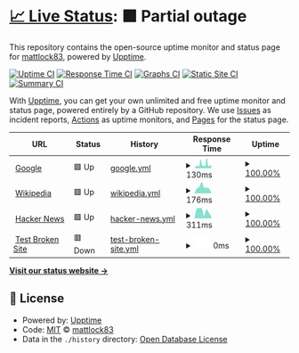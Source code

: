 # [📈 Live Status](https://mattlock83.github.io/wassup): <!--live status--> **🟧 Partial outage**

This repository contains the open-source uptime monitor and status page for [mattlock83](https://mattlock83.github.io/wassup), powered by [Upptime](https://github.com/upptime/upptime).

[![Uptime CI](https://github.com/mattlock83/wassup/workflows/Uptime%20CI/badge.svg)](https://github.com/mattlock83/wassup/actions?query=workflow%3A%22Uptime+CI%22)
[![Response Time CI](https://github.com/mattlock83/wassup/workflows/Response%20Time%20CI/badge.svg)](https://github.com/mattlock83/wassup/actions?query=workflow%3A%22Response+Time+CI%22)
[![Graphs CI](https://github.com/mattlock83/wassup/workflows/Graphs%20CI/badge.svg)](https://github.com/mattlock83/wassup/actions?query=workflow%3A%22Graphs+CI%22)
[![Static Site CI](https://github.com/mattlock83/wassup/workflows/Static%20Site%20CI/badge.svg)](https://github.com/mattlock83/wassup/actions?query=workflow%3A%22Static+Site+CI%22)
[![Summary CI](https://github.com/mattlock83/wassup/workflows/Summary%20CI/badge.svg)](https://github.com/mattlock83/wassup/actions?query=workflow%3A%22Summary+CI%22)

With [Upptime](https://upptime.js.org), you can get your own unlimited and free uptime monitor and status page, powered entirely by a GitHub repository. We use [Issues](https://github.com/mattlock83/wassup/issues) as incident reports, [Actions](https://github.com/mattlock83/wassup/actions) as uptime monitors, and [Pages](https://mattlock83.github.io/wassup) for the status page.

<!--start: status pages-->
<!-- This summary is generated by Upptime (https://github.com/upptime/upptime) -->
<!-- Do not edit this manually, your changes will be overwritten -->
<!-- prettier-ignore -->
| URL | Status | History | Response Time | Uptime |
| --- | ------ | ------- | ------------- | ------ |
| <img alt="" src="https://icons.duckduckgo.com/ip3/www.google.com.ico" height="13"> [Google](https://www.google.com) | 🟩 Up | [google.yml](https://github.com/mattlock83/wassup/commits/HEAD/history/google.yml) | <details><summary><img alt="Response time graph" src="./graphs/google/response-time-week.png" height="20"> 130ms</summary><br><a href="https://mattlock83.github.io/wassup/history/google"><img alt="Response time 130" src="https://img.shields.io/endpoint?url=https%3A%2F%2Fraw.githubusercontent.com%2Fmattlock83%2Fwassup%2FHEAD%2Fapi%2Fgoogle%2Fresponse-time.json"></a><br><a href="https://mattlock83.github.io/wassup/history/google"><img alt="24-hour response time 118" src="https://img.shields.io/endpoint?url=https%3A%2F%2Fraw.githubusercontent.com%2Fmattlock83%2Fwassup%2FHEAD%2Fapi%2Fgoogle%2Fresponse-time-day.json"></a><br><a href="https://mattlock83.github.io/wassup/history/google"><img alt="7-day response time 130" src="https://img.shields.io/endpoint?url=https%3A%2F%2Fraw.githubusercontent.com%2Fmattlock83%2Fwassup%2FHEAD%2Fapi%2Fgoogle%2Fresponse-time-week.json"></a><br><a href="https://mattlock83.github.io/wassup/history/google"><img alt="30-day response time 130" src="https://img.shields.io/endpoint?url=https%3A%2F%2Fraw.githubusercontent.com%2Fmattlock83%2Fwassup%2FHEAD%2Fapi%2Fgoogle%2Fresponse-time-month.json"></a><br><a href="https://mattlock83.github.io/wassup/history/google"><img alt="1-year response time 130" src="https://img.shields.io/endpoint?url=https%3A%2F%2Fraw.githubusercontent.com%2Fmattlock83%2Fwassup%2FHEAD%2Fapi%2Fgoogle%2Fresponse-time-year.json"></a></details> | <details><summary><a href="https://mattlock83.github.io/wassup/history/google">100.00%</a></summary><a href="https://mattlock83.github.io/wassup/history/google"><img alt="All-time uptime 100.00%" src="https://img.shields.io/endpoint?url=https%3A%2F%2Fraw.githubusercontent.com%2Fmattlock83%2Fwassup%2FHEAD%2Fapi%2Fgoogle%2Fuptime.json"></a><br><a href="https://mattlock83.github.io/wassup/history/google"><img alt="24-hour uptime 100.00%" src="https://img.shields.io/endpoint?url=https%3A%2F%2Fraw.githubusercontent.com%2Fmattlock83%2Fwassup%2FHEAD%2Fapi%2Fgoogle%2Fuptime-day.json"></a><br><a href="https://mattlock83.github.io/wassup/history/google"><img alt="7-day uptime 100.00%" src="https://img.shields.io/endpoint?url=https%3A%2F%2Fraw.githubusercontent.com%2Fmattlock83%2Fwassup%2FHEAD%2Fapi%2Fgoogle%2Fuptime-week.json"></a><br><a href="https://mattlock83.github.io/wassup/history/google"><img alt="30-day uptime 100.00%" src="https://img.shields.io/endpoint?url=https%3A%2F%2Fraw.githubusercontent.com%2Fmattlock83%2Fwassup%2FHEAD%2Fapi%2Fgoogle%2Fuptime-month.json"></a><br><a href="https://mattlock83.github.io/wassup/history/google"><img alt="1-year uptime 100.00%" src="https://img.shields.io/endpoint?url=https%3A%2F%2Fraw.githubusercontent.com%2Fmattlock83%2Fwassup%2FHEAD%2Fapi%2Fgoogle%2Fuptime-year.json"></a></details>
| <img alt="" src="https://icons.duckduckgo.com/ip3/en.wikipedia.org.ico" height="13"> [Wikipedia](https://en.wikipedia.org) | 🟩 Up | [wikipedia.yml](https://github.com/mattlock83/wassup/commits/HEAD/history/wikipedia.yml) | <details><summary><img alt="Response time graph" src="./graphs/wikipedia/response-time-week.png" height="20"> 176ms</summary><br><a href="https://mattlock83.github.io/wassup/history/wikipedia"><img alt="Response time 176" src="https://img.shields.io/endpoint?url=https%3A%2F%2Fraw.githubusercontent.com%2Fmattlock83%2Fwassup%2FHEAD%2Fapi%2Fwikipedia%2Fresponse-time.json"></a><br><a href="https://mattlock83.github.io/wassup/history/wikipedia"><img alt="24-hour response time 28" src="https://img.shields.io/endpoint?url=https%3A%2F%2Fraw.githubusercontent.com%2Fmattlock83%2Fwassup%2FHEAD%2Fapi%2Fwikipedia%2Fresponse-time-day.json"></a><br><a href="https://mattlock83.github.io/wassup/history/wikipedia"><img alt="7-day response time 176" src="https://img.shields.io/endpoint?url=https%3A%2F%2Fraw.githubusercontent.com%2Fmattlock83%2Fwassup%2FHEAD%2Fapi%2Fwikipedia%2Fresponse-time-week.json"></a><br><a href="https://mattlock83.github.io/wassup/history/wikipedia"><img alt="30-day response time 176" src="https://img.shields.io/endpoint?url=https%3A%2F%2Fraw.githubusercontent.com%2Fmattlock83%2Fwassup%2FHEAD%2Fapi%2Fwikipedia%2Fresponse-time-month.json"></a><br><a href="https://mattlock83.github.io/wassup/history/wikipedia"><img alt="1-year response time 176" src="https://img.shields.io/endpoint?url=https%3A%2F%2Fraw.githubusercontent.com%2Fmattlock83%2Fwassup%2FHEAD%2Fapi%2Fwikipedia%2Fresponse-time-year.json"></a></details> | <details><summary><a href="https://mattlock83.github.io/wassup/history/wikipedia">100.00%</a></summary><a href="https://mattlock83.github.io/wassup/history/wikipedia"><img alt="All-time uptime 100.00%" src="https://img.shields.io/endpoint?url=https%3A%2F%2Fraw.githubusercontent.com%2Fmattlock83%2Fwassup%2FHEAD%2Fapi%2Fwikipedia%2Fuptime.json"></a><br><a href="https://mattlock83.github.io/wassup/history/wikipedia"><img alt="24-hour uptime 100.00%" src="https://img.shields.io/endpoint?url=https%3A%2F%2Fraw.githubusercontent.com%2Fmattlock83%2Fwassup%2FHEAD%2Fapi%2Fwikipedia%2Fuptime-day.json"></a><br><a href="https://mattlock83.github.io/wassup/history/wikipedia"><img alt="7-day uptime 100.00%" src="https://img.shields.io/endpoint?url=https%3A%2F%2Fraw.githubusercontent.com%2Fmattlock83%2Fwassup%2FHEAD%2Fapi%2Fwikipedia%2Fuptime-week.json"></a><br><a href="https://mattlock83.github.io/wassup/history/wikipedia"><img alt="30-day uptime 100.00%" src="https://img.shields.io/endpoint?url=https%3A%2F%2Fraw.githubusercontent.com%2Fmattlock83%2Fwassup%2FHEAD%2Fapi%2Fwikipedia%2Fuptime-month.json"></a><br><a href="https://mattlock83.github.io/wassup/history/wikipedia"><img alt="1-year uptime 100.00%" src="https://img.shields.io/endpoint?url=https%3A%2F%2Fraw.githubusercontent.com%2Fmattlock83%2Fwassup%2FHEAD%2Fapi%2Fwikipedia%2Fuptime-year.json"></a></details>
| <img alt="" src="https://icons.duckduckgo.com/ip3/news.ycombinator.com.ico" height="13"> [Hacker News](https://news.ycombinator.com) | 🟩 Up | [hacker-news.yml](https://github.com/mattlock83/wassup/commits/HEAD/history/hacker-news.yml) | <details><summary><img alt="Response time graph" src="./graphs/hacker-news/response-time-week.png" height="20"> 311ms</summary><br><a href="https://mattlock83.github.io/wassup/history/hacker-news"><img alt="Response time 311" src="https://img.shields.io/endpoint?url=https%3A%2F%2Fraw.githubusercontent.com%2Fmattlock83%2Fwassup%2FHEAD%2Fapi%2Fhacker-news%2Fresponse-time.json"></a><br><a href="https://mattlock83.github.io/wassup/history/hacker-news"><img alt="24-hour response time 94" src="https://img.shields.io/endpoint?url=https%3A%2F%2Fraw.githubusercontent.com%2Fmattlock83%2Fwassup%2FHEAD%2Fapi%2Fhacker-news%2Fresponse-time-day.json"></a><br><a href="https://mattlock83.github.io/wassup/history/hacker-news"><img alt="7-day response time 311" src="https://img.shields.io/endpoint?url=https%3A%2F%2Fraw.githubusercontent.com%2Fmattlock83%2Fwassup%2FHEAD%2Fapi%2Fhacker-news%2Fresponse-time-week.json"></a><br><a href="https://mattlock83.github.io/wassup/history/hacker-news"><img alt="30-day response time 311" src="https://img.shields.io/endpoint?url=https%3A%2F%2Fraw.githubusercontent.com%2Fmattlock83%2Fwassup%2FHEAD%2Fapi%2Fhacker-news%2Fresponse-time-month.json"></a><br><a href="https://mattlock83.github.io/wassup/history/hacker-news"><img alt="1-year response time 311" src="https://img.shields.io/endpoint?url=https%3A%2F%2Fraw.githubusercontent.com%2Fmattlock83%2Fwassup%2FHEAD%2Fapi%2Fhacker-news%2Fresponse-time-year.json"></a></details> | <details><summary><a href="https://mattlock83.github.io/wassup/history/hacker-news">100.00%</a></summary><a href="https://mattlock83.github.io/wassup/history/hacker-news"><img alt="All-time uptime 100.00%" src="https://img.shields.io/endpoint?url=https%3A%2F%2Fraw.githubusercontent.com%2Fmattlock83%2Fwassup%2FHEAD%2Fapi%2Fhacker-news%2Fuptime.json"></a><br><a href="https://mattlock83.github.io/wassup/history/hacker-news"><img alt="24-hour uptime 100.00%" src="https://img.shields.io/endpoint?url=https%3A%2F%2Fraw.githubusercontent.com%2Fmattlock83%2Fwassup%2FHEAD%2Fapi%2Fhacker-news%2Fuptime-day.json"></a><br><a href="https://mattlock83.github.io/wassup/history/hacker-news"><img alt="7-day uptime 100.00%" src="https://img.shields.io/endpoint?url=https%3A%2F%2Fraw.githubusercontent.com%2Fmattlock83%2Fwassup%2FHEAD%2Fapi%2Fhacker-news%2Fuptime-week.json"></a><br><a href="https://mattlock83.github.io/wassup/history/hacker-news"><img alt="30-day uptime 100.00%" src="https://img.shields.io/endpoint?url=https%3A%2F%2Fraw.githubusercontent.com%2Fmattlock83%2Fwassup%2FHEAD%2Fapi%2Fhacker-news%2Fuptime-month.json"></a><br><a href="https://mattlock83.github.io/wassup/history/hacker-news"><img alt="1-year uptime 100.00%" src="https://img.shields.io/endpoint?url=https%3A%2F%2Fraw.githubusercontent.com%2Fmattlock83%2Fwassup%2FHEAD%2Fapi%2Fhacker-news%2Fuptime-year.json"></a></details>
| <img alt="" src="https://icons.duckduckgo.com/ip3/thissitedoesnotexist.koj.co.ico" height="13"> [Test Broken Site](https://thissitedoesnotexist.koj.co) | 🟥 Down | [test-broken-site.yml](https://github.com/mattlock83/wassup/commits/HEAD/history/test-broken-site.yml) | <details><summary><img alt="Response time graph" src="./graphs/test-broken-site/response-time-week.png" height="20"> 0ms</summary><br><a href="https://mattlock83.github.io/wassup/history/test-broken-site"><img alt="Response time 0" src="https://img.shields.io/endpoint?url=https%3A%2F%2Fraw.githubusercontent.com%2Fmattlock83%2Fwassup%2FHEAD%2Fapi%2Ftest-broken-site%2Fresponse-time.json"></a><br><a href="https://mattlock83.github.io/wassup/history/test-broken-site"><img alt="24-hour response time 0" src="https://img.shields.io/endpoint?url=https%3A%2F%2Fraw.githubusercontent.com%2Fmattlock83%2Fwassup%2FHEAD%2Fapi%2Ftest-broken-site%2Fresponse-time-day.json"></a><br><a href="https://mattlock83.github.io/wassup/history/test-broken-site"><img alt="7-day response time 0" src="https://img.shields.io/endpoint?url=https%3A%2F%2Fraw.githubusercontent.com%2Fmattlock83%2Fwassup%2FHEAD%2Fapi%2Ftest-broken-site%2Fresponse-time-week.json"></a><br><a href="https://mattlock83.github.io/wassup/history/test-broken-site"><img alt="30-day response time 0" src="https://img.shields.io/endpoint?url=https%3A%2F%2Fraw.githubusercontent.com%2Fmattlock83%2Fwassup%2FHEAD%2Fapi%2Ftest-broken-site%2Fresponse-time-month.json"></a><br><a href="https://mattlock83.github.io/wassup/history/test-broken-site"><img alt="1-year response time 0" src="https://img.shields.io/endpoint?url=https%3A%2F%2Fraw.githubusercontent.com%2Fmattlock83%2Fwassup%2FHEAD%2Fapi%2Ftest-broken-site%2Fresponse-time-year.json"></a></details> | <details><summary><a href="https://mattlock83.github.io/wassup/history/test-broken-site">100.00%</a></summary><a href="https://mattlock83.github.io/wassup/history/test-broken-site"><img alt="All-time uptime 100.00%" src="https://img.shields.io/endpoint?url=https%3A%2F%2Fraw.githubusercontent.com%2Fmattlock83%2Fwassup%2FHEAD%2Fapi%2Ftest-broken-site%2Fuptime.json"></a><br><a href="https://mattlock83.github.io/wassup/history/test-broken-site"><img alt="24-hour uptime 100.00%" src="https://img.shields.io/endpoint?url=https%3A%2F%2Fraw.githubusercontent.com%2Fmattlock83%2Fwassup%2FHEAD%2Fapi%2Ftest-broken-site%2Fuptime-day.json"></a><br><a href="https://mattlock83.github.io/wassup/history/test-broken-site"><img alt="7-day uptime 100.00%" src="https://img.shields.io/endpoint?url=https%3A%2F%2Fraw.githubusercontent.com%2Fmattlock83%2Fwassup%2FHEAD%2Fapi%2Ftest-broken-site%2Fuptime-week.json"></a><br><a href="https://mattlock83.github.io/wassup/history/test-broken-site"><img alt="30-day uptime 100.00%" src="https://img.shields.io/endpoint?url=https%3A%2F%2Fraw.githubusercontent.com%2Fmattlock83%2Fwassup%2FHEAD%2Fapi%2Ftest-broken-site%2Fuptime-month.json"></a><br><a href="https://mattlock83.github.io/wassup/history/test-broken-site"><img alt="1-year uptime 100.00%" src="https://img.shields.io/endpoint?url=https%3A%2F%2Fraw.githubusercontent.com%2Fmattlock83%2Fwassup%2FHEAD%2Fapi%2Ftest-broken-site%2Fuptime-year.json"></a></details>

<!--end: status pages-->

[**Visit our status website →**](https://mattlock83.github.io/wassup)

## 📄 License

- Powered by: [Upptime](https://github.com/upptime/upptime)
- Code: [MIT](./LICENSE) © [mattlock83](https://mattlock83.github.io/wassup)
- Data in the `./history` directory: [Open Database License](https://opendatacommons.org/licenses/odbl/1-0/)
